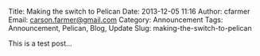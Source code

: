 Title: Making the switch to Pelican
Date: 2013-12-05 11:16
Author: cfarmer
Email: carson.farmer@gmail.com
Category: Announcement
Tags: Announcement, Pelican, Blog, Update
Slug: making-the-switch-to-pelican

This is a test post...
